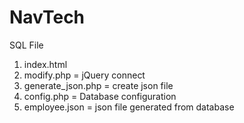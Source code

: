 # NavTech
SQL File

1. index.html
2. modify.php = jQuery connect
3. generate_json.php = create json file
4. config.php = Database configuration
5. employee.json = json file generated from database
